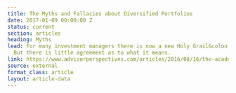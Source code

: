 ```yaml
---
title: The Myths and Fallacies about Diversified Portfolios
date: 2017-01-09 00:00:00 Z
status: current
section: articles
heading: Myths
lead: For many investment managers there is now a new Holy Grail&colon; diversification.
  But there is little agreement as to what it means.
link: https://www.advisorperspectives.com/articles/2016/08/16/the-academic-failure-to-understand-rebalancing
source: external
format_class: article
layout: article-data
---
```


